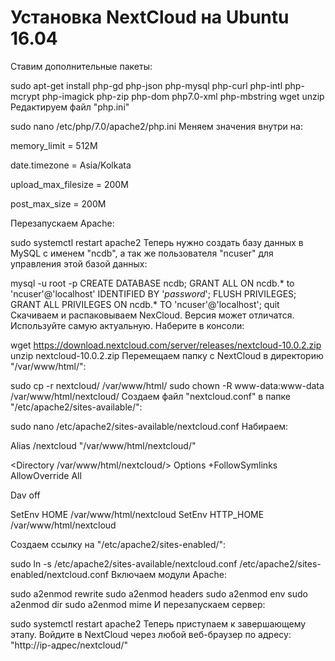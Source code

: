 # Установка NextCloud на Ubuntu 16.04
Ставим дополнительные пакеты:

sudo apt-get install php-gd php-json php-mysql php-curl php-intl php-mcrypt php-imagick php-zip php-dom php7.0-xml php-mbstring wget unzip
Редактируем файл "php.ini"

sudo nano /etc/php/7.0/apache2/php.ini
Меняем значения внутри на:

memory_limit = 512M

date.timezone = Asia/Kolkata

upload_max_filesize = 200M

post_max_size = 200M

Перезапускаем Apache:

sudo systemctl restart apache2
Теперь нужно создать базу данных в MySQL с именем "ncdb", а так же пользователя "ncuser" для управления этой базой данных:

mysql -u root -p
CREATE DATABASE ncdb;
GRANT ALL ON ncdb.* to 'ncuser'@'localhost' IDENTIFIED BY '_password_';
FLUSH PRIVILEGES;
GRANT ALL PRIVILEGES ON ncdb.* TO 'ncuser'@'localhost';
quit
Скачиваем и распаковываем NexCloud. Версия может отличатся. Используйте самую актуальную. Наберите в консоли:

wget https://download.nextcloud.com/server/releases/nextcloud-10.0.2.zip
unzip nextcloud-10.0.2.zip
Перемещаем папку с NextCloud в директорию "/var/www/html/":

sudo cp -r nextcloud/ /var/www/html/
sudo chown -R www-data:www-data /var/www/html/nextcloud/
Создаем файл "nextcloud.conf" в папке "/etc/apache2/sites-available/":

sudo nano /etc/apache2/sites-available/nextcloud.conf
Набираем:

Alias /nextcloud "/var/www/html/nextcloud/"

<Directory /var/www/html/nextcloud/>
  Options +FollowSymlinks
  AllowOverride All

 <IfModule mod_dav.c>
  Dav off
 </IfModule>

 SetEnv HOME /var/www/html/nextcloud
 SetEnv HTTP_HOME /var/www/html/nextcloud

</Directory>

Создаем ссылку на "/etc/apache2/sites-enabled/":

sudo ln -s /etc/apache2/sites-available/nextcloud.conf /etc/apache2/sites-enabled/nextcloud.conf
Включаем модули Apache:

sudo a2enmod rewrite
sudo a2enmod headers
sudo a2enmod env
sudo a2enmod dir
sudo a2enmod mime
И перезапускаем сервер:

sudo systemctl restart apache2
Теперь приступаем к завершающему этапу. Войдите в NextCloud через любой веб-браузер по адресу: "http://ip-адрес/nextcloud/"
